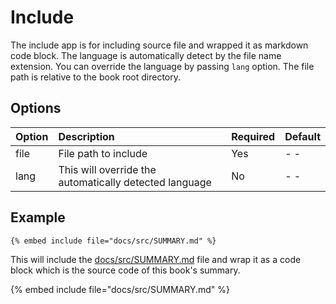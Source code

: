# Include

The include app is for including source file and wrapped it as markdown code block. The language is automatically detect by the file name extension. You can override the language by passing `lang` option. The file path is relative to the book root directory.

## Options

| Option | Description                                            | Required | Default |
| :----- | :----------------------------------------------------- | :------- | :------ |
| file   | File path to include                                   | Yes      | - -     |
| lang   | This will override the automatically detected language | No       | - -     |

## Example

<!-- embed ignore begin -->

```text
{% embed include file="docs/src/SUMMARY.md" %}
```

<!-- embed ignore end -->

This will include the [docs/src/SUMMARY.md](https://github.com/MR-Addict/mdbook-embedify/blob/main/docs/src/SUMMARY.md) file and wrap it as a code block which is the source code of this book's summary.

{% embed include file="docs/src/SUMMARY.md" %}
